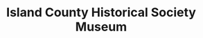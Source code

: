 ---
layout: repo
title: "Island County Historical Society Museum"
id: 25133
permalink: repos/25133/
---